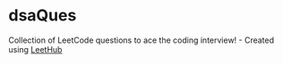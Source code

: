 # dsaQues
Collection of LeetCode questions to ace the coding interview! - Created using [LeetHub](https://github.com/QasimWani/LeetHub)
